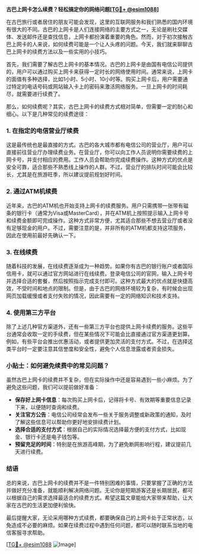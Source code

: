 **古巴上网卡怎么续费？轻松搞定你的网络问题[[TG💪+ @esim1088](https://t.me/s/esim1088)]**

在古巴旅行或者居住的朋友可能会发现，这里的互联网服务和我们熟悉的国内环境有很大的不同。古巴的上网卡是人们连接网络的主要方式之一，无论是刷社交媒体、发送邮件还是查找信息，上网卡都扮演着重要的角色。然而，对于初次接触古巴上网卡的人来说，如何续费可能是一个让人头疼的问题。今天，我们就来聊聊古巴上网卡的续费方法以及一些实用的小技巧。

首先，我们需要了解古巴上网卡的基本情况。古巴的上网卡是由国有电信公司提供的，用户可以通过购买上网卡来获得一定时长的网络使用时间。通常来说，上网卡的面值有多种选择，比如1小时、5小时、10小时等。购买上网卡后，用户需要通过特定的电话号码或网站输入卡上的密码来激活网络服务。一旦上网卡的时间耗尽，就需要进行续费了。

那么，如何续费呢？其实，古巴上网卡的续费方式相对简单，但需要一定的耐心和细心。以下是几种常见的续费途径：

### 1. 在指定的电信营业厅续费

这是最传统也是最直接的方式。古巴的各大城市都有电信公司的营业厅，用户可以直接前往营业厅办理续费业务。在营业厅，你可以向工作人员说明你需要续费的上网卡号，并支付相应的费用。工作人员会帮助你完成续费操作。这种方式的优点是安全可靠，适合那些不熟悉线上操作的人群。不过，营业厅的排队时间可能会比较长，尤其是在旅游旺季，所以建议提前规划好时间。

### 2. 通过ATM机续费

近年来，古巴的ATM机也开始支持上网卡的续费服务。用户只需携带一张带有磁条的银行卡（通常为Visa或MasterCard），并在ATM机上按照提示输入上网卡号和续费金额即可完成操作。这种方式非常方便，尤其适合那些不想去营业厅或者没有足够现金的用户。不过，需要注意的是，并非所有的ATM机都支持这项服务，因此在使用前最好先确认一下。

### 3. 在线续费

随着科技的发展，在线续费逐渐成为一种趋势。如果你有古巴的银行账户或者国际信用卡，就可以通过官方网站进行在线续费。登录电信公司的官网，输入上网卡号并选择合适的套餐，然后按照指示完成支付即可。这种方式最大的优点就是快捷高效，不受时间和地点的限制。但是，由于古巴的网络环境较为复杂，有时候会出现网页加载缓慢或者支付失败的情况，因此需要有一定的网络知识和技术支持。

### 4. 使用第三方平台

除了上述几种官方渠道外，还有一些第三方平台也提供上网卡续费的服务。这些平台通常会收取一定的手续费，但在某些情况下可能会比直接通过官方渠道更划算。例如，有些平台会推出优惠活动，或者提供更加灵活的支付方式。不过，在选择这类平台时一定要注意其信誉度和安全性，避免个人信息泄露或者资金损失。

### 小贴士：如何避免续费中的常见问题？

虽然古巴上网卡的续费并不复杂，但在实际操作中还是容易遇到一些小麻烦。为了避免这些问题，我们可以提前做好准备：

- **保存好上网卡信息**：每次购买上网卡后，记得将卡号、有效期等重要信息记录下来，以便随时查询和续费。
- **关注官方公告**：电信公司经常会发布一些关于服务调整或新政策的通知，及时了解这些信息可以帮助你更好地安排续费计划。
- **选择合适的支付方式**：根据自己的实际情况选择最方便的支付方式，比如现金、银行卡还是电子钱包等。
- **预留充足的时间**：特别是在旅游高峰期，为了避免断网影响行程，建议提前几天进行续费。

### 结语

总的来说，古巴上网卡的续费并不是一件特别困难的事情，只要掌握了正确的方法并做好充分准备，就能顺利解决网络问题。无论你是短期游客还是长期居民，都可以根据自己的需求选择最适合的续费方式。希望这篇文章能给大家带来帮助，让大家在古巴的生活更加便利愉快。

最后提醒大家，无论采用哪种方式续费，都要确保自己的上网卡处于正常状态，以免造成不必要的麻烦。如果在续费过程中遇到任何问题，都可以随时联系当地的电信客服寻求帮助。

[[TG💪+ @esim1088](https://t.me/s/esim1088) ![Image](https://i.postimg.cc/4NQfJmqS/Snipaste-2025-05-13-00-14-12.png)]
